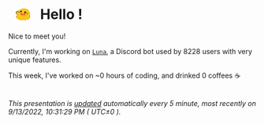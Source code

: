 <h1>   <img src="./spoinky.gif" style="vertical-align:middle;" width="30px">   Hello ! </h1>

Nice to meet you!

Currently, I'm working on <a href='https://github.com/Asgarrrr/Luna'>`Luna`</a>, a Discord bot used by 8228 users with very unique features.

This week, I've worked on ~0 hours of coding, and drinked 0 coffees ☕

```

```

###### This presentation is [updated](https://github.com/Asgarrrr) automatically every 5 minute, most recently on 9/13/2022, 10:31:29 PM ( UTC±0 ).